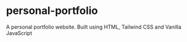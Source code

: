 # personal-portfolio
A personal portfolio website. Built using HTML, Tailwind CSS and Vanilla JavaScript
